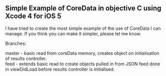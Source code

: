 Simple Example of CoreData in objective C using Xcode 4 for iOS 5
-----------------------------------------------------------------

I have tried to create the most simple example of the use of CoreData I can manage.
If you think you can make it simpler, please let me know.

Branches:

master - basic read from coreData memory, creates object on initialisation of results controller.   
feed - extends basic read to create objects pulled in from JSON feed done in viewDidLoad before results controller is initialised.
